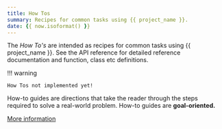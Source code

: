 ```yaml
---
title: How Tos 
summary: Recipes for common tasks using {{ project_name }}.
date: {{ now.isoformat() }}
---
```


The *How To's* are intended as recipes for common tasks using {{ project_name }}. See the API reference for detailed reference documentation and function, class etc definitions. 

!!! warning

    How Tos not implemented yet!

How-to guides are directions that take the reader through the steps required to solve a real-world problem. How-to guides are **goal-oriented.**

[More information](https://diataxis.fr/how-to-guides/)
